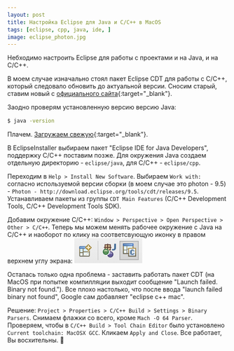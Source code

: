 ```yaml
---
layout: post 
title: Настройка Eclipse для Java и C/C++ в MacOS
tags: [eclipse, cpp, java, ide, ]
image: eclipse_photon.jpg
---
```


Небходимо настроить Eclipse для работы с проектами и на Java, и на C/C++. 
<!--excerpt-->
В моем случае изначально стоял пакет Eclipse CDT для работы с C/C++, который следовало обновить до актуальной версии. Сносим старый, ставим новый с [официального сайта](https://www.eclipse.org/downloads/){:target="_blank"}.

Заодно проверям установленную версию версию Java:
```bash
$ java -version
```
Плачем. [Загружаем свежую](https://java.com/ru/download/){:target="_blank"}.

В EclipseInstaller выбираем пакет "Eclipse IDE for Java Developers", поддержку C/C++ поставим позже. Для окружения Java создаем отдельную директорию - `eclipse/java`, для C/C++ - `eclipse/cpp`.

Переходим в `Help > Install New Software`. Выбираем `Work with:` согласно используемой версии сборки (в моем случае это photon - 9.5) - `Photon - http://download.eclipse.org/tools/cdt/releases/9.5`.
Устанавливаем пакеты из группы `CDT Main Features` (C/C++ Development Tools, C/C++ Development Tools SDK).

Добавим окружение C/C++: `Window > Perspective > Open Perspective > Other > C/C++`. Теперь мы можем менять рабочее окружение с Java на C/C++ и наоборот по клику на соответсвующую иконку в правом верхнем углу экрана:
![Иконки смены рабочего окружения](public/img/eclipse_photon_change_env.png)

Осталась только одна проблема - заставить работать пакет CDT (на MacOS при попытке компилляции выходит сообщение "Launch failed. Binary not found."). Все плохо настолько, что после ввода "launch failed binary not found", Google сам добавляет "eclipse c++ mac".

Решение: `Project > Properties > C/C++ Build > Settings > Binary Parsers`. Снимаем флажки со всего, кроме `Mach -O 64 Parser`. Проверяем, чтобы в `C/C++ Build > Tool Chain Editor` было установлено `Current toolchain: MacOSX GCC`. Кликаем `Apply and Close`. Все работает, Вы восхительны. 🎊